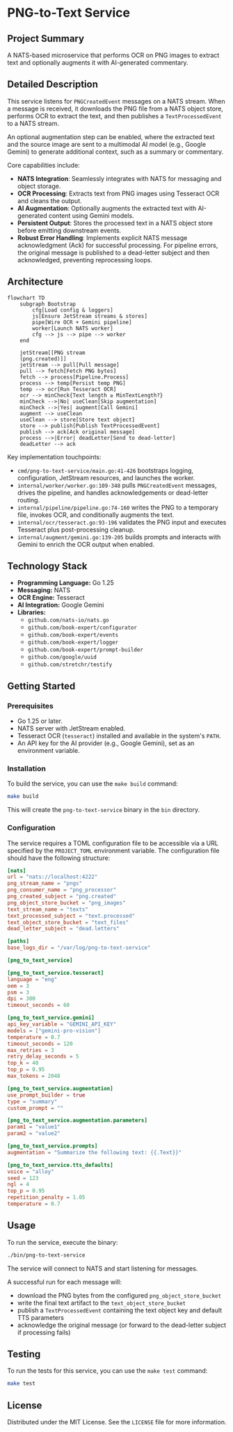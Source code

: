 # PNG-to-Text Service

## Project Summary

A NATS-based microservice that performs OCR on PNG images to extract text and optionally augments it with AI-generated commentary.

## Detailed Description

This service listens for `PNGCreatedEvent` messages on a NATS stream. When a message is received, it downloads the PNG file from a NATS object store, performs OCR to extract the text, and then publishes a `TextProcessedEvent` to a NATS stream.

An optional augmentation step can be enabled, where the extracted text and the source image are sent to a multimodal AI model (e.g., Google Gemini) to generate additional context, such as a summary or commentary.

Core capabilities include:

-   **NATS Integration**: Seamlessly integrates with NATS for messaging and object storage.
-   **OCR Processing**: Extracts text from PNG images using Tesseract OCR and cleans the output.
-   **AI Augmentation**: Optionally augments the extracted text with AI-generated content using Gemini models.
-   **Persistent Output**: Stores the processed text in a NATS object store before emitting downstream events.
-   **Robust Error Handling**: Implements explicit NATS message acknowledgment (Ack) for successful processing. For pipeline errors, the original message is published to a dead-letter subject and then acknowledged, preventing reprocessing loops.

## Architecture

```mermaid
flowchart TD
    subgraph Bootstrap
        cfg[Load config & loggers]
        js[Ensure JetStream streams & stores]
        pipe[Wire OCR + Gemini pipeline]
        worker[Launch NATS worker]
        cfg --> js --> pipe --> worker
    end

    jetStream[[PNG stream
    (png.created)]]
    jetStream --> pull[Pull message]
    pull --> fetch[Fetch PNG bytes]
    fetch --> process[Pipeline.Process]
    process --> temp[Persist temp PNG]
    temp --> ocr[Run Tesseract OCR]
    ocr --> minCheck{Text length ≥ MinTextLength?}
    minCheck -->|No| useClean[Skip augmentation]
    minCheck -->|Yes| augment[Call Gemini]
    augment --> useClean
    useClean --> store[Store text object]
    store --> publish[Publish TextProcessedEvent]
    publish --> ack[Ack original message]
    process -->|Error| deadLetter[Send to dead-letter]
    deadLetter --> ack
```

Key implementation touchpoints:

- `cmd/png-to-text-service/main.go:41-426` bootstraps logging, configuration, JetStream resources, and launches the worker.
- `internal/worker/worker.go:109-348` pulls `PNGCreatedEvent` messages, drives the pipeline, and handles acknowledgements or dead-letter routing.
- `internal/pipeline/pipeline.go:74-160` writes the PNG to a temporary file, invokes OCR, and conditionally augments the text.
- `internal/ocr/tesseract.go:93-196` validates the PNG input and executes Tesseract plus post-processing cleanup.
- `internal/augment/gemini.go:139-205` builds prompts and interacts with Gemini to enrich the OCR output when enabled.

## Technology Stack

-   **Programming Language:** Go 1.25
-   **Messaging:** NATS
-   **OCR Engine:** Tesseract
-   **AI Integration:** Google Gemini
-   **Libraries:**
    -   `github.com/nats-io/nats.go`
    -   `github.com/book-expert/configurator`
    -   `github.com/book-expert/events`
    -   `github.com/book-expert/logger`
    -   `github.com/book-expert/prompt-builder`
    -   `github.com/google/uuid`
    -   `github.com/stretchr/testify`

## Getting Started

### Prerequisites

-   Go 1.25 or later.
-   NATS server with JetStream enabled.
-   Tesseract OCR (`tesseract`) installed and available in the system's `PATH`.
-   An API key for the AI provider (e.g., Google Gemini), set as an environment variable.

### Installation

To build the service, you can use the `make build` command:

```bash
make build
```

This will create the `png-to-text-service` binary in the `bin` directory.

### Configuration

The service requires a TOML configuration file to be accessible via a URL specified by the `PROJECT_TOML` environment variable. The configuration file should have the following structure:

```toml
[nats]
url = "nats://localhost:4222"
png_stream_name = "pngs"
png_consumer_name = "png_processor"
png_created_subject = "png.created"
png_object_store_bucket = "png_images"
text_stream_name = "texts"
text_processed_subject = "text.processed"
text_object_store_bucket = "text_files"
dead_letter_subject = "dead.letters"

[paths]
base_logs_dir = "/var/log/png-to-text-service"

[png_to_text_service]

[png_to_text_service.tesseract]
language = "eng"
oem = 3
psm = 3
dpi = 300
timeout_seconds = 60

[png_to_text_service.gemini]
api_key_variable = "GEMINI_API_KEY"
models = ["gemini-pro-vision"]
temperature = 0.7
timeout_seconds = 120
max_retries = 3
retry_delay_seconds = 5
top_k = 40
top_p = 0.95
max_tokens = 2048

[png_to_text_service.augmentation]
use_prompt_builder = true
type = "summary"
custom_prompt = ""

[png_to_text_service.augmentation.parameters]
param1 = "value1"
param2 = "value2"

[png_to_text_service.prompts]
augmentation = "Summarize the following text: {{.Text}}"

[png_to_text_service.tts_defaults]
voice = "alloy"
seed = 123
ngl = 4
top_p = 0.95
repetition_penalty = 1.05
temperature = 0.7
```

## Usage

To run the service, execute the binary:

```bash
./bin/png-to-text-service
```

The service will connect to NATS and start listening for messages.

A successful run for each message will:

- download the PNG bytes from the configured `png_object_store_bucket`
- write the final text artifact to the `text_object_store_bucket`
- publish a `TextProcessedEvent` containing the text object key and default TTS parameters
- acknowledge the original message (or forward to the dead-letter subject if processing fails)

## Testing

To run the tests for this service, you can use the `make test` command:

```bash
make test
```

## License

Distributed under the MIT License. See the `LICENSE` file for more information.
